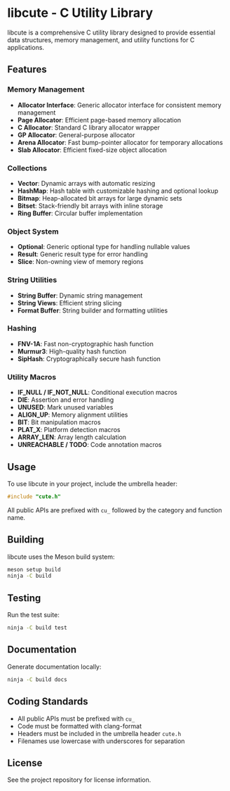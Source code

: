 # libcute - C Utility Library

libcute is a comprehensive C utility library designed to provide essential data structures, memory management, and utility functions for C applications.

## Features

### Memory Management
- **Allocator Interface**: Generic allocator interface for consistent memory management
- **Page Allocator**: Efficient page-based memory allocation
- **C Allocator**: Standard C library allocator wrapper
- **GP Allocator**: General-purpose allocator
- **Arena Allocator**: Fast bump-pointer allocator for temporary allocations
- **Slab Allocator**: Efficient fixed-size object allocation

### Collections
- **Vector**: Dynamic arrays with automatic resizing
- **HashMap**: Hash table with customizable hashing and optional lookup
- **Bitmap**: Heap-allocated bit arrays for large dynamic sets
- **Bitset**: Stack-friendly bit arrays with inline storage
- **Ring Buffer**: Circular buffer implementation

### Object System
- **Optional**: Generic optional type for handling nullable values
- **Result**: Generic result type for error handling
- **Slice**: Non-owning view of memory regions

### String Utilities
- **String Buffer**: Dynamic string management
- **String Views**: Efficient string slicing
- **Format Buffer**: String builder and formatting utilities

### Hashing
- **FNV-1A**: Fast non-cryptographic hash function
- **Murmur3**: High-quality hash function
- **SipHash**: Cryptographically secure hash function

### Utility Macros
- **IF_NULL / IF_NOT_NULL**: Conditional execution macros
- **DIE**: Assertion and error handling
- **UNUSED**: Mark unused variables
- **ALIGN_UP**: Memory alignment utilities
- **BIT**: Bit manipulation macros
- **PLAT_X**: Platform detection macros
- **ARRAY_LEN**: Array length calculation
- **UNREACHABLE / TODO**: Code annotation macros

## Usage

To use libcute in your project, include the umbrella header:

```c
#include "cute.h"
```

All public APIs are prefixed with `cu_` followed by the category and function name.

## Building

libcute uses the Meson build system:

```sh
meson setup build
ninja -C build
```

## Testing

Run the test suite:

```sh
ninja -C build test
```

## Documentation

Generate documentation locally:

```sh
ninja -C build docs
```

## Coding Standards

- All public APIs must be prefixed with `cu_`
- Code must be formatted with clang-format
- Headers must be included in the umbrella header `cute.h`
- Filenames use lowercase with underscores for separation

## License

See the project repository for license information.
